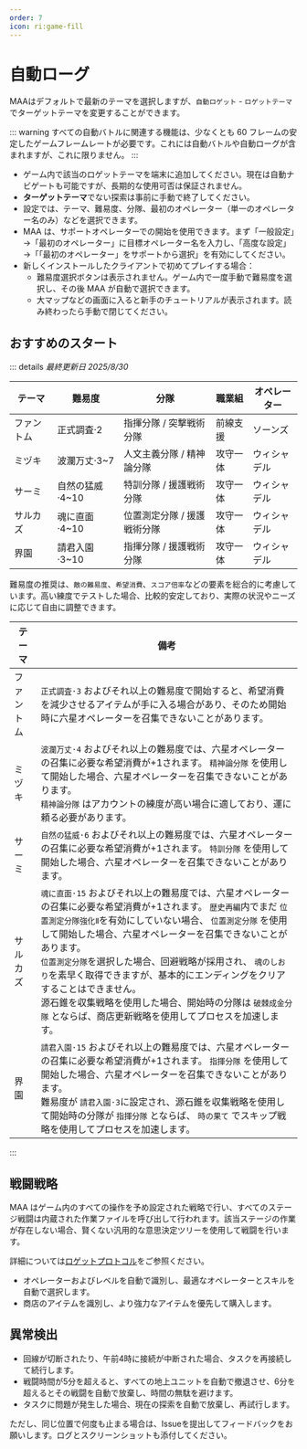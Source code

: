 ```yaml
---
order: 7
icon: ri:game-fill
---
```


# 自動ローグ

MAAはデフォルトで最新のテーマを選択しますが、`自動ロゲット` - `ロゲットテーマ`でターゲットテーマを変更することができます。

::: warning
すべての自動バトルに関連する機能は、少なくとも 60 フレームの安定したゲームフレームレートが必要です。これには自動バトルや自動ローグが含まれますが、これに限りません。
:::

- ゲーム内で該当のロゲットテーマを端末に追加してください。現在は自動ナビゲートも可能ですが、長期的な使用可否は保証されません。
- **ターゲットテーマ**でない探索は事前に手動で終了してください。
- 設定では、テーマ、難易度、分隊、最初のオペレーター（単一のオペレーター名のみ）などを選択できます。
- MAA は、サポートオペレーターでの開始を使用できます。まず「一般設定」→「最初のオペレーター」に目標オペレーター名を入力し、「高度な設定」→「「最初のオペレーター」をサポートから選択」を有効にしてください。
- 新しくインストールしたクライアントで初めてプレイする場合：
  - 難易度選択ボタンは表示されません。ゲーム内で一度手動で難易度を選択し、その後 MAA が自動で選択できます。
  - 大マップなどの画面に入ると新手のチュートリアルが表示されます。読み終わったら手動で閉じてください。

## おすすめのスタート

::: details _最終更新日 2025/8/30_

| テーマ     | 難易度          | 分隊                        | 職業組   | オペレーター |
| ---------- | --------------- | --------------------------- | -------- | ------------ |
| ファントム | 正式調査·2      | 指揮分隊 / 突撃戦術分隊     | 前線支援 | ソーンズ     |
| ミヅキ     | 波瀾万丈·3~7    | 人文主義分隊 / 精神論分隊   | 攻守一体 | ウィシャデル |
| サーミ     | 自然の猛威·4~10 | 特訓分隊 / 援護戦術分隊     | 攻守一体 | ウィシャデル |
| サルカズ   | 魂に直面·4~10   | 位置測定分隊 / 援護戦術分隊 | 攻守一体 | ウィシャデル |
| 界園       | 請君入園·3~10   | 指揮分隊 / 援護戦術分隊     | 攻守一体 | ウィシャデル |

難易度の推奨は、`敵の難易度`、`希望消費`、`スコア倍率`などの要素を総合的に考慮しています。高い練度でテストした場合、比較的安定しており、実際の状況やニーズに応じて自由に調整できます。

| テーマ     | 備考                                                                                                                                                                                                                                                                                                                                                                                                                                                                                                                      |
| ---------- | ------------------------------------------------------------------------------------------------------------------------------------------------------------------------------------------------------------------------------------------------------------------------------------------------------------------------------------------------------------------------------------------------------------------------------------------------------------------------------------------------------------------------- |
| ファントム | `正式調査·3` およびそれ以上の難易度で開始すると、希望消費を減少させるアイテムが手に入る場合があり、そのため開始時に六星オペレーターを召集できないことがあります。                                                                                                                                                                                                                                                                                                                                                         |
| ミヅキ     | `波瀾万丈·4` およびそれ以上の難易度では、六星オペレーターの召集に必要な希望消費が+1されます。 `精神論分隊` を使用して開始した場合、六星オペレーターを召集できないことがあります。<br>`精神論分隊` はアカウントの練度が高い場合に適しており、運に頼る必要があります。                                                                                                                                                                                                                                                      |
| サーミ     | `自然の猛威·6` およびそれ以上の難易度では、六星オペレーターの召集に必要な希望消費が+1されます。 `特訓分隊` を使用して開始した場合、六星オペレーターを召集できないことがあります。                                                                                                                                                                                                                                                                                                                                         |
| サルカズ   | `魂に直面·15` およびそれ以上の難易度では、六星オペレーターの召集に必要な希望消費が+1されます。 `歴史再編`内でまだ `位置測定分隊強化Ⅱ`を有効にしていない場合、 `位置測定分隊` を使用して開始した場合、六星オペレーターを召集できないことがあります。<br> `位置測定分隊`を選択した場合、回避戦略が採用され、 `魂のしおり`を素早く取得できますが、基本的にエンディングをクリアすることはできません。<br>源石錐を収集戦略を使用した場合、開始時の分隊は `破棘成金分隊` とならば、商店更新戦略を使用してプロセスを加速します。 |
| 界園       | `請君入園·15` およびそれ以上の難易度では、六星オペレーターの召集に必要な希望消費が+1されます。 `指揮分隊` を使用して開始した場合、六星オペレーターを召集できないことがあります。<br>難易度が `請君入園·3`に設定され、源石錐を収集戦略を使用して開始時の分隊が `指揮分隊` とならば、 `時の果て` でスキップ戦略を使用してプロセスを加速します。                                                                                                                                                                             |

:::

## 戦闘戦略

MAA はゲーム内のすべての操作を予め設定された戦略で行い、すべてのステージ戦闘は内蔵された作業ファイルを呼び出して行われます。該当ステージの作業が存在しない場合、賢くない汎用的な意思決定ツリーを使用して戦闘を行います。

詳細については[ロゲットプロトコル](../../protocol/integrated-strategy-schema.md)をご参照ください。

- オペレーターおよびレベルを自動で識別し、最適なオペレーターとスキルを自動で選択します。
- 商店のアイテムを識別し、より強力なアイテムを優先して購入します。

## 異常検出

- 回線が切断されたり、午前4時に接続が中断された場合、タスクを再接続して続行します。
- 戦闘時間が5分を超えると、すべての地上ユニットを自動で撤退させ、6分を超えるとその戦闘を自動で放棄し、時間の無駄を避けます。
- タスクに問題が発生した場合、現在の探索を自動で放棄し、再試行します。

ただし、同じ位置で何度も止まる場合は、Issueを提出してフィードバックをお願いします。ログとスクリーンショットも添付してください。
